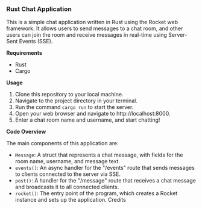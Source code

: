 ### Rust Chat Application

This is a simple chat application written in Rust using the Rocket web framework. It allows users to send messages to a chat room, and other users can join the room and receive messages in real-time using Server-Sent Events (SSE).

**Requirements**
* Rust
* Cargo

**Usage**
1. Clone this repository to your local machine.
2. Navigate to the project directory in your terminal.
3. Run the command `cargo run` to start the server.
4. Open your web browser and navigate to http://localhost:8000.
5. Enter a chat room name and username, and start chatting!


**Code Overview**

The main components of this application are:

* `Message`: A struct that represents a chat message, with fields for the room name, username, and message text.
* `events()`: An async handler for the "/events" route that sends messages to clients connected to the server via SSE.
* `post()`: A handler for the "/message" route that receives a chat message and broadcasts it to all connected clients.
* `rocket()`: The entry point of the program, which creates a Rocket instance and sets up the application.
Credits